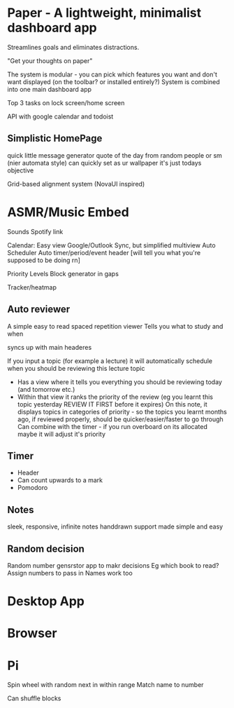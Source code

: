 # Paper - A lightweight, minimalist dashboard app

Streamlines goals and eliminates distractions.

"Get your thoughts on paper"

The system is modular - you can pick which features you want and don't want displayed (on the toolbar? or installed entirely?)
System is combined into one main dashboard app

Top 3 tasks on lock screen/home screen

API with google calendar and todoist

## Simplistic HomePage

quick little message generator
quote of the day from random people or sm (nier automata style)
can quickly set as ur wallpaper
it's just todays objective


Grid-based alignment system
(NovaUI inspired)

# ASMR/Music Embed

Sounds
Spotify link



Calendar:
Easy view
Google/Outlook Sync, but simplified multiview
Auto Scheduler
Auto timer/period/event header [will tell you what you're supposed to be doing rn]

Priority Levels
Block generator in gaps

Tracker/heatmap

## Auto reviewer

A simple easy to read spaced repetition viewer
Tells you what to study and when

syncs up with main headeres

If you input a topic (for example a lecture)
it will automatically schedule when you should be reviewing this lecture topic

- Has a view where it tells you everything you should be reviewing today (and tomorrow etc.)
- Within that view it ranks the priority of the review (eg you learnt this topic yesterday REVIEW IT FIRST before it expires)
  On this note, it displays topics in categories of priority - so the topics you learnt months ago, if reviewed properly, should be quicker/easier/faster to go through
  Can combine with the timer - if you run overboard on its allocated maybe it will adjust it's priority

## Timer
- Header
- Can count upwards to a mark
- Pomodoro

## Notes
sleek, responsive, infinite notes
handdrawn support made simple and easy


## Random decision

Random number gensrstor app to makr decisions
Eg which book to read?
Assign numbers to pass in
Names work too

# Desktop App
# Browser
# Pi
Spin wheel with random next in within range
Match name to number

Can shuffle blocks
